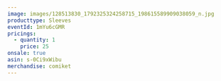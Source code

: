 ```yaml
---
image: images/128513830_1792325324258715_198615589909038059_n.jpg
producttype: Sleeves
eventId: 1mYu6cGMR
pricings:
  - quantity: 1
    price: 25
onsale: true
asin: s-0Ci9xWibu
merchandise: comiket
---
```

